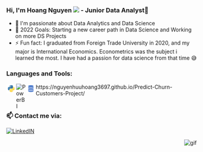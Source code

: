 ### Hi, I'm Hoang Nguyen <img src="https://media.giphy.com/media/hvRJCLFzcasrR4ia7z/giphy.gif" width="25px"> - Junior Data Analyst🌱 


- 🔭 I'm passionate about Data Analytics and Data Science
- 🥅 2022 Goals: Starting a new career path in Data Science and  Working on more DS Projects
- ⚡ Fun fact: I graduated from Foreign Trade University in 2020, and my major is International Economics. Econometrics was the subject i learned the most. I have had a passion for data science from that time 😅

### Languages and Tools:
<img align="left" alt="Python" width="26px" src="https://raw.githubusercontent.com/github/explore/80688e429a7d4ef2fca1e82350fe8e3517d3494d/topics/python/python.png" />
<img align="left" alt="PowerBI" width="26px" src="https://raw.githubusercontent.com/microsoft/pbiworkshops/5fc7ef8c1e37744eb58032b7d44a3d81a2bf1a4e/_Asset%20Library/powerbi.svg" />
<img align="left" alt="SQL" width="26px" src="https://raw.githubusercontent.com/github/explore/80688e429a7d4ef2fca1e82350fe8e3517d3494d/topics/sql/sql.png" />
 https://nguyenhuuhoang3697.github.io/Predict-Churn-Customers-Project/

<br />
<br />

### 📫 Contact me via:

[![LinkedIN](https://img.shields.io/badge/LinkedIn-0077B5?style=for-the-badge&logo=linkedin&color=%23003140&logoColor=white)](https://www.linkedin.com/in/hoang-hoang-232767141/)

<td width="52%"><img alt="gif" align="right" src="https://raw.githubusercontent.com/nguyenhuuhoang3697/CodexploreRepo/master/.github/assets/coding.gif"/></td>
</tr>
<table>
 

